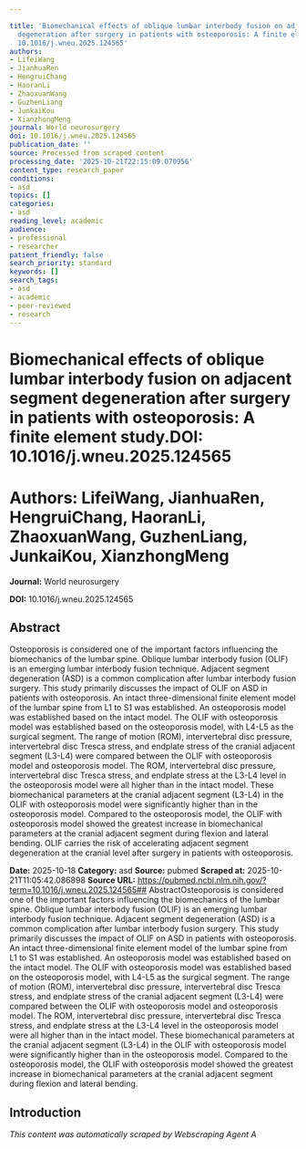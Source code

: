 ```yaml
---

title: 'Biomechanical effects of oblique lumbar interbody fusion on adjacent segment
  degeneration after surgery in patients with osteoporosis: A finite element study.**DOI:**
  10.1016/j.wneu.2025.124565'
authors:
- LifeiWang
- JianhuaRen
- HengruiChang
- HaoranLi
- ZhaoxuanWang
- GuzhenLiang
- JunkaiKou
- XianzhongMeng
journal: World neurosurgery
doi: 10.1016/j.wneu.2025.124565
publication_date: ''
source: Processed from scraped content
processing_date: '2025-10-21T22:15:09.070956'
content_type: research_paper
conditions:
- asd
topics: []
categories:
- asd
reading_level: academic
audience:
- professional
- researcher
patient_friendly: false
search_priority: standard
keywords: []
search_tags:
- asd
- academic
- peer-reviewed
- research
---
```




# Biomechanical effects of oblique lumbar interbody fusion on adjacent segment degeneration after surgery in patients with osteoporosis: A finite element study.**DOI:** 10.1016/j.wneu.2025.124565

# **Authors:** LifeiWang, JianhuaRen, HengruiChang, HaoranLi, ZhaoxuanWang, GuzhenLiang, JunkaiKou, XianzhongMeng

**Journal:** World neurosurgery

**DOI:** 10.1016/j.wneu.2025.124565

## Abstract

Osteoporosis is considered one of the important factors influencing the biomechanics of the lumbar spine. Oblique lumbar interbody fusion (OLIF) is an emerging lumbar interbody fusion technique. Adjacent segment degeneration (ASD) is a common complication after lumbar interbody fusion surgery. This study primarily discusses the impact of OLIF on ASD in patients with osteoporosis.
An intact three-dimensional finite element model of the lumbar spine from L1 to S1 was established. An osteoporosis model was established based on the intact model. The OLIF with osteoporosis model was established based on the osteoporosis model, with L4-L5 as the surgical segment. The range of motion (ROM), intervertebral disc pressure, intervertebral disc Tresca stress, and endplate stress of the cranial adjacent segment (L3-L4) were compared between the OLIF with osteoporosis model and osteoporosis model.
The ROM, intervertebral disc pressure, intervertebral disc Tresca stress, and endplate stress at the L3-L4 level in the osteoporosis model were all higher than in the intact model. These biomechanical parameters at the cranial adjacent segment (L3-L4) in the OLIF with osteoporosis model were significantly higher than in the osteoporosis model. Compared to the osteoporosis model, the OLIF with osteoporosis model showed the greatest increase in biomechanical parameters at the cranial adjacent segment during flexion and lateral bending.
OLIF carries the risk of accelerating adjacent segment degeneration at the cranial level after surgery in patients with osteoporosis.

**Date:** 2025-10-18
**Category:** asd
**Source:** pubmed
**Scraped at:** 2025-10-21T11:05:42.086898
**Source URL:** https://pubmed.ncbi.nlm.nih.gov/?term=10.1016/j.wneu.2025.124565## AbstractOsteoporosis is considered one of the important factors influencing the biomechanics of the lumbar spine. Oblique lumbar interbody fusion (OLIF) is an emerging lumbar interbody fusion technique. Adjacent segment degeneration (ASD) is a common complication after lumbar interbody fusion surgery. This study primarily discusses the impact of OLIF on ASD in patients with osteoporosis.
An intact three-dimensional finite element model of the lumbar spine from L1 to S1 was established. An osteoporosis model was established based on the intact model. The OLIF with osteoporosis model was established based on the osteoporosis model, with L4-L5 as the surgical segment. The range of motion (ROM), intervertebral disc pressure, intervertebral disc Tresca stress, and endplate stress of the cranial adjacent segment (L3-L4) were compared between the OLIF with osteoporosis model and osteoporosis model.
The ROM, intervertebral disc pressure, intervertebral disc Tresca stress, and endplate stress at the L3-L4 level in the osteoporosis model were all higher than in the intact model. These biomechanical parameters at the cranial adjacent segment (L3-L4) in the OLIF with osteoporosis model were significantly higher than in the osteoporosis model. Compared to the osteoporosis model, the OLIF with osteoporosis model showed the greatest increase in biomechanical parameters at the cranial adjacent segment during flexion and lateral bending.
## Introduction
*This content was automatically scraped by Webscraping Agent A*